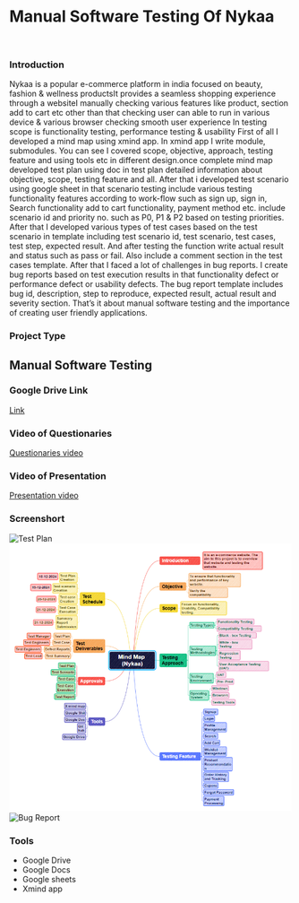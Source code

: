 <h1>Manual Software Testing Of Nykaa</h1> </br>

<h3>Introduction</h3>
<p>Nykaa is a popular e-commerce platform in india focused on beauty, fashion & wellness productsIt provides a seamless shopping experience through a websiteI manually checking various features like product, section add to cart etc other than that checking user can able to run in various device & various browser checking smooth user experience In testing scope is functionality testing, performance testing & usability 
First of all I developed a mind map using xmind app. In xmind app I write module, submodules. You can see I covered scope, objective, approach, testing feature and using tools etc in different design.once complete mind map developed test plan using doc in test plan detailed information about objective, scope, testing feature and all.
After that i developed test scenario using google sheet in that scenario testing include various testing functionality features according to work-flow such as sign up, sign in,
Search functionality add to cart functionality, payment method etc. include scenario id and priority no. such as P0, P1 & P2 based on testing priorities.
	After that I developed various types of test cases based on the test scenario in template including test scenario id, test scenario, test cases, test step, expected result.
And after testing the function write actual result and status such as pass or fail. Also include a comment section in the test cases template.
	After that I faced a lot of challenges in bug reports. I create bug reports based on test execution results in that functionality defect or performance defect or usability defects. The bug report template includes bug id, description, step to reproduce, expected result, actual result and severity section. That’s it about manual software testing and the importance of creating user friendly applications.</p>


<h3>Project Type</h3>
<h2>Manual Software Testing</h2>

<h3>Google Drive Link</h3>
<a href="https://drive.google.com/drive/folders/1XtnmTzV0R29g4GgQOQ-55zHc5cTABgHL?usp=sharing">Link</a>

<h3>Video of Questionaries</h3>
<a href="https://youtu.be/iD8bVsIvGe4">Questionaries video</a>

<h3>Video of Presentation</h3>
<a href="https://youtu.be/V6O_CC2Em2c">Presentation video</a>

<h3>Screenshort</h3>

<img src="" alt="Test Plan">
<img src="screenshot mindmap.png" alt ="Mindmap"
<img src="" alt="Test Scenario and Test Case">
<img src= "" alt="Bug Report">

<h3>Tools</h3>
<ul>
	<li>Google Drive</li>
	<li>Google Docs</li>
	<li>Google sheets</li>
	<li>Xmind app</li>
</ul>


